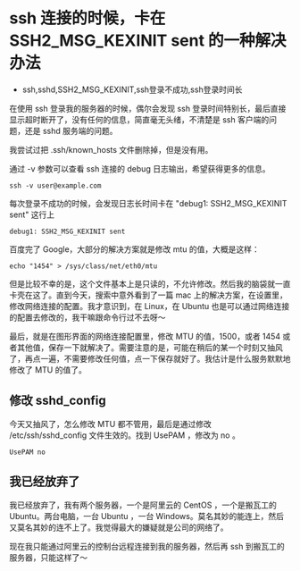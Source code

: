 # ssh 连接的时候，卡在 SSH2_MSG_KEXINIT sent 的一种解决办法
- ssh,sshd,SSH2_MSG_KEXINIT,ssh登录不成功,ssh登录时间长

在使用 ssh 登录我的服务器的时候，偶尔会发现 ssh 登录时间特别长，最后直接显示超时断开了，没有任何的信息，简直毫无头绪，不清楚是 ssh 客户端的问题，还是 sshd 服务端的问题。

我尝试过把 .ssh/known_hosts 文件删除掉，但是没有用。

通过 -v 参数可以查看 ssh 连接的 debug 日志输出，希望获得更多的信息。

    ssh -v user@example.com

每次登录不成功的时候，会发现日志长时间卡在 "debug1: SSH2\_MSG\_KEXINIT sent" 这行上

    debug1: SSH2_MSG_KEXINIT sent

百度完了 Google，大部分的解决方案就是修改 mtu 的值，大概是这样：

    echo "1454" > /sys/class/net/eth0/mtu

但是比较不幸的是，这个文件基本上是只读的，不允许修改。然后我的脑袋就一直卡壳在这了。直到今天，搜索中意外看到了一篇 mac 上的解决方案，在设置里，修改网络连接的配置。我才意识到，在 Linux，在 Ubuntu 也是可以通过网络连接的配置去修改的，我干嘛跟命令行过不去呀～

最后，就是在图形界面的网络连接配置里，修改 MTU 的值，1500，或者 1454 或者其他值，保存一下就解决了。需要注意的是，可能在稍后的某一个时刻又抽风了，再点一遍，不需要修改任何值，点一下保存就好了。我估计是什么服务默默地修改了 MTU 的值了。

## 修改 sshd_config

今天又抽风了，怎么修改 MTU 都不管用，最后是通过修改 /etc/ssh/sshd_config 文件生效的。找到 UsePAM ，修改为 no 。

    UsePAM no

## 我已经放弃了

我已经放弃了，我有两个服务器，一个是阿里云的 CentOS ，一个是搬瓦工的 Ubuntu。两台电脑，一台 Ubuntu ，一台 Windows。莫名其妙的能连上，然后又莫名其妙的连不上了。我觉得最大的嫌疑就是公司的网络了。

现在我只能通过阿里云的控制台远程连接到我的服务器，然后再 ssh 到搬瓦工的服务器，只能这样了～